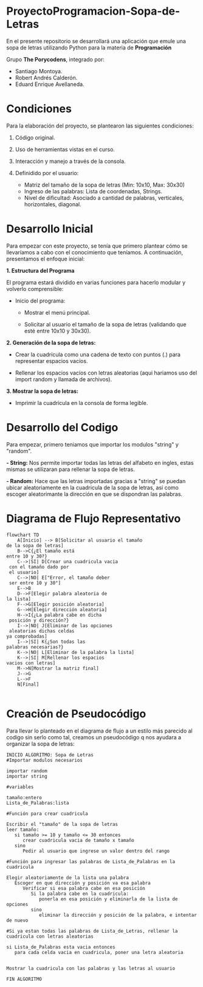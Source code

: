 # ProyectoProgramacion-Sopa-de-Letras
En el presente repositorio se desarrollará una aplicación que emule una sopa de letras utilizando Python para la materia de **Programación**

Grupo **The Porycodens**, integrado por:
- Santiago Montoya.
- Robert Andrés Calderón.
- Eduard Enrique Avellaneda.

# **Condiciones**

Para la elaboración del proyecto, se plantearon las siguientes condiciones:

1. Código original.
   
2. Uso de herramientas vistas en el curso.
   
3. Interacción y manejo a través de la consola.
   
4. Definidido por el usuario:
     - Matriz del tamaño de la sopa de letras (Min: 10x10, Max: 30x30)
     - Ingreso de las palabras: Lista de coordenadas, Strings.
     - Nivel de dificultad: Asociado a cantidad de palabras, verticales, horizontales, diagonal.


# **Desarrollo Inicial**

Para empezar con este proyecto, se tenía que primero plantear cómo se llevaríamos a cabo con el conocimiento que teníamos. A continuación, presentamos el enfoque inicial:

**1. Estructura del Programa**

El programa estará dividido en varias funciones para hacerlo modular y volverlo comprensible:

- Inicio del programa:

  - Mostrar el menú principal.

  - Solicitar al usuario el tamaño de la sopa de letras (validando que esté entre 10x10 y 30x30).

**2. Generación de la sopa de letras:**

  - Crear la cuadrícula como una cadena de texto con puntos (.) para representar espacios vacíos.

  - Rellenar los espacios vacíos con letras aleatorias (aqui hariamos uso del import random y llamada de archivos).

**3. Mostrar la sopa de letras:**

- Imprimir la cuadrícula en la consola de forma legible.

# **Desarrollo del Codigo**

Para empezar, primero teniamos que importar los modulos "string" y "random".

**- String:** Nos permite importar todas las letras del alfabeto en ingles, estas mismas se utilizaran para rellenar la sopa de letras.

**- Random:** Hace que las letras importadas gracias a "string" se puedan ubicar aleatoriamente en la cuadricula de la sopa de letras, así como escoger aleatorimante la dirección en que se dispondran las palabras.

# **Diagrama de Flujo Representativo**

```mermaid
flowchart TD
    A[Inicio] --> B[Solicitar al usuario el tamaño
de la sopa de letras]
    B-->C{¿El tamaño está
entre 10 y 30?}
    C-->|SI| D[Crear una cuadricula vacia
 con el tamaño dado por
 el usuario]
    C-->|NO| E["Error, el tamaño deber
 ser entre 10 y 30"]
    E-->B
    D-->F[Elegir palabra aleatoria de
la lista]
    F-->G[Elegir posición aleatoria]
    G-->H[Elegir dirección aleatoria]
    H-->I{¿La palabra cabe en dicha
 posición y dirección?}
    I-->|NO| J[Eliminar de las opciones
 aleatorias dichas celdas
ya comprobadas]
    I-->|SI| K{¿Son todas las
palabras necesarias?}
    K-->|NO| L[Eliminar de la palabra la lista]
    K-->|SI| M[Rellenar los espacios
vacios con letras]
    M-->N[Mostrar la matriz final]
    J-->G
    L-->F
    N[Final]
    
```
# **Creación de Pseudocódigo**

Para llevar lo planteado en el diagrama de flujo a un estilo más parecido al codigo sin serlo como tal, creamos un pseudocódigo q nos ayudara a organizar la sopa de letras:

```pseudocode
INICIO ALGORITMO: Sopa de Letras
#Importar modulos necesarios

importar random
importar string

#variables

tamaño:entero
Lista_de_Palabras:lista

#Función para crear cuadricula

Escribir el "tamaño" de la sopa de letras
leer tamaño:
   si tamaño >= 10 y tamaño <= 30 entonces
      crear cuadricula vacia de tamaño x tamaño
   sino
      Pedir al usuario que ingrese un valor dentro del rango

#Función para ingresar las palabras de Lista_de_Palabras en la cuadricula

Elegir aleatoriamente de la lista una palabra
   Escoger en que dirección y posición va esa palabra
      Verificar si esa palabra cabe en esa posición
         Si la palabra cabe en la cuadricula:
            ponerla en esa posición y eliminarla de la lista de opciones
         sino
            eliminar la dirección y posición de la palabra, e intentar de nuevo
   
#Si ya estan todas las palabras de Lista_de_Letras, rellenar la cuadricula con letras aleatorias

si Lista_de_Palabras esta vacia entonces
   para cada celda vacia en cuadricula, poner una letra aleatoria


Mostrar la cuadricula con las palabras y las letras al usuario

FIN ALGORITMO

```

